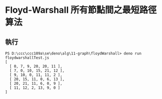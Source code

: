 # Floyd-Warshall 所有節點間之最短路徑算法

## 執行

```
PS D:\ccc\ccc109a\se\deno\alg\11-graph\floydWarshall> deno run floydwarshallTest.js
[
  [ 0, 7, 9, 20, 20, 11 ],
  [ 7, 0, 10, 15, 21, 12 ],
  [ 9, 10, 0, 11, 11, 2 ],
  [ 20, 15, 11, 0, 6, 13 ],
  [ 20, 21, 11, 6, 0, 9 ],
  [ 11, 12, 2, 13, 9, 0 ]
]
```
